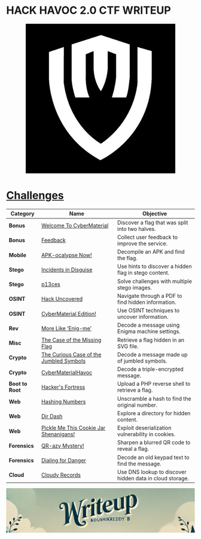 # HACK HAVOC 2.0 CTF WRITEUP 

<p align='center'>
  <img src='CTF WriteUps/src/images/CM.jpg' alt="CTF">
</p>

# [__Challenges__](#challenges)
| Category  | Name                                                                 | Objective                                                     |
|-----------|----------------------------------------------------------------------|--------------------------------------------------------------|
| **Bonus** | [Welcome To CyberMaterial](CTF%20WriteUps/Welcome%20to%20CyberMaterial.md) | Discover a flag that was split into two halves.             |
| **Bonus** | [Feedback](CTF%20WriteUps/Feedback.md)                               | Collect user feedback to improve the service.               |
| **Mobile**| [APK-ocalypse Now!](CTF%20WriteUps/APK-ocalypse%20Now!.md)          | Decompile an APK and find the flag.                         |
| **Stego** | [Incidents in Disguise](CTF%20WriteUps/Incidents%20in%20Disguise.md) | Use hints to discover a hidden flag in stego content.      |
| **Stego** | [p13ces](CTF%20WriteUps/p13ces.md)                                   | Solve challenges with multiple stego images.                |
| **OSINT** | [Hack Uncovered](CTF%20WriteUps/Hack%20Uncovered.md)                | Navigate through a PDF to find hidden information.          |
| **OSINT** | [CyberMaterial Edition!](CTF%20WriteUps/CyberMaterial%20Edition.md) | Use OSINT techniques to uncover information.                |
| **Rev**   | [More Like ‘Enig-me’](CTF%20WriteUps/More%20Like%20‘Enig-me’.md)    | Decode a message using Enigma machine settings.             |
| **Misc**  | [The Case of the Missing Flag](CTF%20WriteUps/The%20Case%20of%20the%20Missing%20Flag.md) | Retrieve a flag hidden in an SVG file.                      |
| **Crypto**| [The Curious Case of the Jumbled Symbols](CTF%20WriteUps/The%20Curious%20Case%20of%20the%20Jumbled%20Symbols.md) | Decode a message made up of jumbled symbols.                |
| **Crypto**| [CyberMaterialHavoc](CTF%20WriteUps/CyberMaterialHavoc.md)          | Decode a triple-encrypted message.                           |
| **Boot to Root**| [Hacker's Fortress](CTF%20WriteUps/Hacker's%20Fortress.md)       | Upload a PHP reverse shell to retrieve a flag.              |
| **Web**   | [Hashing Numbers](CTF%20WriteUps/Hashing%20Numbers.md)              | Unscramble a hash to find the original number.              |
| **Web**   | [Dir Dash](CTF%20WriteUps/Dir%20Dash.md)                            | Explore a directory for hidden content.                     |
| **Web**   | [Pickle Me This Cookie Jar Shenanigans!](CTF%20WriteUps/Pickle%20Me%20This%20Cookie%20Jar%20Shenanigans!.md) | Exploit deserialization vulnerability in cookies.           |
| **Forensics**| [QR-azy Mystery!](CTF%20WriteUps/QR-azy%20Mystery.md)             | Sharpen a blurred QR code to reveal a flag.                 |
| **Forensics**| [Dialing for Danger](CTF%20WriteUps/Dialing%20for%20Danger.md)     | Decode an old keypad text to find the message.              |
| **Cloud** | [Cloudy Records](CTF%20WriteUps/Cloudy%20Records.md)                | Use DNS lookup to discover hidden data in cloud storage.    |


![CTF Writeup by KoushikReddyB](CTF%20WriteUps/src\images\Credits.png)
